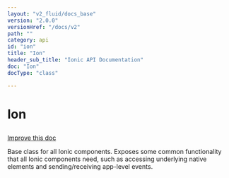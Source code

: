 ```yaml
---
layout: "v2_fluid/docs_base"
version: "2.0.0"
versionHref: "/docs/v2"
path: ""
category: api
id: "ion"
title: "Ion"
header_sub_title: "Ionic API Documentation"
doc: "Ion"
docType: "class"

---
```










<h1 class="api-title">
<a class="anchor" name="ion" href="#ion"></a>

Ion





</h1>

<a class="improve-v2-docs" href="http://github.com/driftyco/ionic/edit/master//src/components/ion.ts#L2">
Improve this doc
</a>






<p>Base class for all Ionic components. Exposes some common functionality
that all Ionic components need, such as accessing underlying native elements and
sending/receiving app-level events.</p>




<!-- @usage tag -->


<!-- @property tags -->



<!-- instance methods on the class -->




<!-- related link --><!-- end content block -->


<!-- end body block -->

